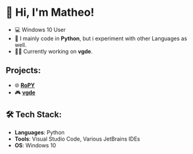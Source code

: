 # 👋 Hi, I'm Matheo!

- 💻 Windows 10 User
- 🔧 I mainly code in **Python**, but i experiment with other Languages as well.
- 👨‍💻 Currently working on **vgde**.

## Projects:

- 🌐 **[RoPY](https://github.com/veddevv/RoPY)**
- 🎮 **[vgde](https://github.com/veddevv/vgde)**

## 🛠 Tech Stack:
- **Languages**: Python
- **Tools**: Visual Studio Code, Various JetBrains IDEs
- **OS**: Windows 10
